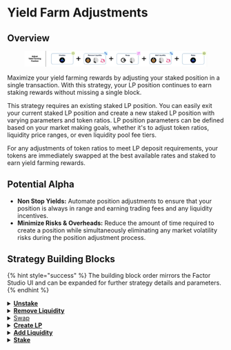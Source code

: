 # Yield Farm Adjustments

## Overview

<figure><img src="../../../.gitbook/assets/image (17).png" alt=""><figcaption></figcaption></figure>

Maximize your yield farming rewards by adjusting your staked position in a single transaction. With this strategy, your LP position continues to earn staking rewards without missing a single block.&#x20;

This strategy requires an existing staked LP position. You can easily exit your current staked LP position and create a new staked LP position with varying parameters and token ratios. LP position parameters can be defined based on your market making goals, whether it's to adjust token ratios, liquidity price ranges, or even liquidity pool fee tiers.

For any adjustments of token ratios to meet LP deposit requirements, your tokens are immediately swapped at the best available rates and staked to earn yield farming rewards.

## Potential Alpha

* **Non Stop Yields:** Automate position adjustments to ensure that your position is always in range and earning trading fees and any liquidity incentives.
* **Minimize Risks & Overheads:** Reduce the amount of time required to create a position while simultaneously eliminating any market volatility risks during the position adjustment process.

## Strategy Building Blocks

{% hint style="success" %}
The building block order mirrors the Factor Studio UI and can be expanded for further strategy details and parameters.
{% endhint %}

<details>

<summary><a href="../../../factor-building-blocks/stake.md"><strong>Unstake</strong></a></summary>

* Unstake your existing LP position.

</details>

<details>

<summary><a href="../../../factor-building-blocks/lp-management/"><strong>Remove Liquidity</strong></a></summary>

* Remove all liquidity from the existing LP position.

</details>

<details>

<summary><a href="../../../factor-building-blocks/swap/">Swap</a></summary>

* Depending on the parameters of your new position, swap between pool tokens to get the ratio of tokens required.

</details>

<details>

<summary><a href="../../../factor-studio/studio-contracts/lp-management/"><strong>Create LP</strong></a></summary>

* Create a concentrated liquidity position for the token pair.

</details>

<details>

<summary><a href="../../../factor-building-blocks/lp-management/"><strong>Add Liquidity</strong></a></summary>

* Select the target pool.
* Adjust the price range to provide liquidity to.
* Add the required ratio of tokens.

</details>

<details>

<summary><a href="../../../governance/fctr-token/staking-and-governance.md"><strong>Stake</strong></a></summary>

* Stake your new LP position.

</details>
